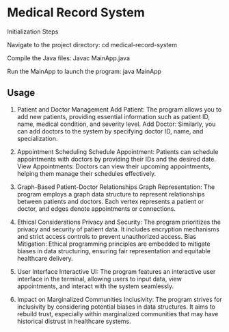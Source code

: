 # Medical Record System

Initialization Steps

Navigate to the project directory:
cd medical-record-system

Compile the Java files:
Javac MainApp.java

Run the MainApp to launch the program:
java MainApp



## Usage

1. Patient and Doctor Management
Add Patient: The program allows you to add new patients, providing essential information such as patient ID, name, medical condition, and severity level.
Add Doctor: Similarly, you can add doctors to the system by specifying doctor ID, name, and specialization.

2. Appointment Scheduling
Schedule Appointment: Patients can schedule appointments with doctors by providing their IDs and the desired date.
View Appointments: Doctors can view their upcoming appointments, helping them manage their schedules effectively.

3. Graph-Based Patient-Doctor Relationships
Graph Representation: The program employs a graph data structure to represent relationships between patients and doctors. Each vertex represents a patient or doctor, and edges denote appointments or connections.

4. Ethical Considerations
Privacy and Security: The program prioritizes the privacy and security of patient data. It includes encryption mechanisms and strict access controls to prevent unauthorized access.
Bias Mitigation: Ethical programming principles are embedded to mitigate biases in data structuring, ensuring fair representation and equitable healthcare delivery.

5. User Interface
Interactive UI: The program features an interactive user interface in the terminal, allowing users to input data, view appointments, and interact with the system seamlessly.

6. Impact on Marginalized Communities
Inclusivity: The program strives for inclusivity by considering potential biases in data structures. It aims to rebuild trust, especially within marginalized communities that may have historical distrust in healthcare systems.
